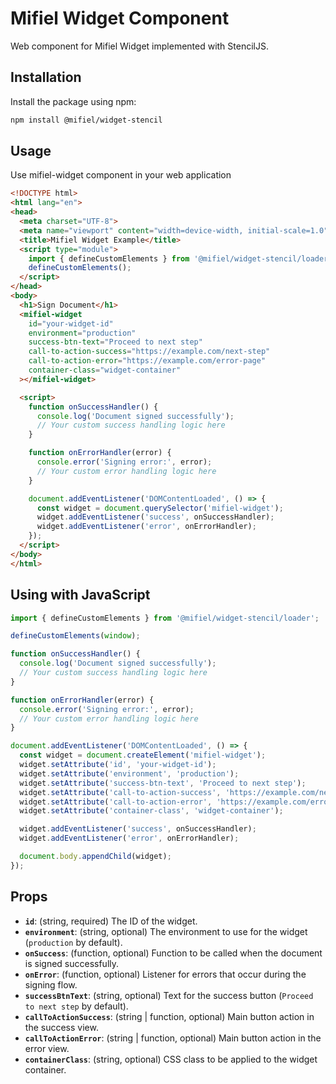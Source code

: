 # Mifiel Widget Component

Web component for Mifiel Widget implemented with StencilJS.

## Installation

Install the package using npm:

```bash
npm install @mifiel/widget-stencil
```

## Usage

Use mifiel-widget component in your web application

```html
<!DOCTYPE html>
<html lang="en">
<head>
  <meta charset="UTF-8">
  <meta name="viewport" content="width=device-width, initial-scale=1.0">
  <title>Mifiel Widget Example</title>
  <script type="module">
    import { defineCustomElements } from '@mifiel/widget-stencil/loader';
    defineCustomElements();
  </script>
</head>
<body>
  <h1>Sign Document</h1>
  <mifiel-widget
    id="your-widget-id"
    environment="production"
    success-btn-text="Proceed to next step"
    call-to-action-success="https://example.com/next-step"
    call-to-action-error="https://example.com/error-page"
    container-class="widget-container"
  ></mifiel-widget>

  <script>
    function onSuccessHandler() {
      console.log('Document signed successfully');
      // Your custom success handling logic here
    }

    function onErrorHandler(error) {
      console.error('Signing error:', error);
      // Your custom error handling logic here
    }

    document.addEventListener('DOMContentLoaded', () => {
      const widget = document.querySelector('mifiel-widget');
      widget.addEventListener('success', onSuccessHandler);
      widget.addEventListener('error', onErrorHandler);
    });
  </script>
</body>
</html>
```

## Using with JavaScript

```javascript
import { defineCustomElements } from '@mifiel/widget-stencil/loader';

defineCustomElements(window);

function onSuccessHandler() {
  console.log('Document signed successfully');
  // Your custom success handling logic here
}

function onErrorHandler(error) {
  console.error('Signing error:', error);
  // Your custom error handling logic here
}

document.addEventListener('DOMContentLoaded', () => {
  const widget = document.createElement('mifiel-widget');
  widget.setAttribute('id', 'your-widget-id');
  widget.setAttribute('environment', 'production');
  widget.setAttribute('success-btn-text', 'Proceed to next step');
  widget.setAttribute('call-to-action-success', 'https://example.com/next-step');
  widget.setAttribute('call-to-action-error', 'https://example.com/error-page');
  widget.setAttribute('container-class', 'widget-container');

  widget.addEventListener('success', onSuccessHandler);
  widget.addEventListener('error', onErrorHandler);

  document.body.appendChild(widget);
});

```

## Props

- **`id`**: (string, required) The ID of the widget.
- **`environment`**: (string, optional) The environment to use for the widget (`production` by default).
- **`onSuccess`**: (function, optional) Function to be called when the document is signed successfully.
- **`onError`**: (function, optional) Listener for errors that occur during the signing flow.
- **`successBtnText`**: (string, optional) Text for the success button (`Proceed to next step` by default).
- **`callToActionSuccess`**: (string | function, optional) Main button action in the success view.
- **`callToActionError`**: (string | function, optional) Main button action in the error view.
- **`containerClass`**: (string, optional) CSS class to be applied to the widget container.
